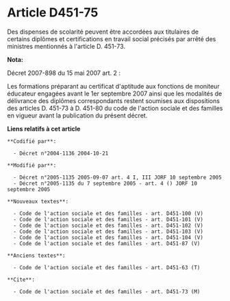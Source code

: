 # Article D451-75

Des dispenses de scolarité peuvent être accordées aux titulaires de certains diplômes et certifications en travail social
précisés par arrêté des ministres mentionnés à l'article D. 451-73.

**Nota:**

Décret 2007-898 du 15 mai 2007 art. 2 : 

Les formations préparant au certificat d'aptitude aux fonctions de moniteur éducateur engagées avant le 1er septembre 2007
ainsi que les modalités de délivrance des diplômes correspondants restent soumises aux dispositions des articles D. 451-73 à
D. 451-80 du code de l'action sociale et des familles en vigueur avant la publication du présent décret.

**Liens relatifs à cet article**

	**Codifié par**:

	  - Décret n°2004-1136 2004-10-21

	**Modifié par**:

	  - Décret n°2005-1135 2005-09-07 art. 4 I, III JORF 10 septembre 2005
	  - Décret n°2005-1135 du 7 septembre 2005 - art. 4 () JORF 10 septembre 2005

	**Nouveaux textes**:

	  - Code de l'action sociale et des familles - art. D451-100 (V)
	  - Code de l'action sociale et des familles - art. D451-101 (V)
	  - Code de l'action sociale et des familles - art. D451-102 (V)
	  - Code de l'action sociale et des familles - art. D451-103 (V)
	  - Code de l'action sociale et des familles - art. D451-104 (V)
	  - Code de l'action sociale et des familles - art. D451-87 (V)

	**Anciens textes**:

	  - Code de l'action sociale et des familles - art. D451-63 (T)

	**Cite**:

	  - Code de l'action sociale et des familles - art. D451-73 (M)
